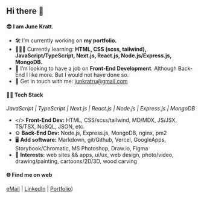 ## Hi there 👋

#### 😎 I am **June Kratt**.
- 🛠️ I’m currently working on **my portfolio.**
- 👨🏻‍💻 Currently learning: **HTML, CSS (scss, tailwind), JavaScript/TypeScript, Next.js, React.js, Node.js/Express.js, MongoDB.**
- 🤝 I’m looking to have a job on **Front-End Development**. Although Back-End I like more. But I would not have done so. 
- 🧸 Get in touch with me: junkratru@gmail.com
 
#### 👩‍💻 Tech Stack
*JavaScript | TypeScript | Next.js | React.js | Node.js | Express.js | MongoDB*
 - </> **Front-End Dev:** HTML, CSS/scss/tailwind, MD/MDX, JS/JSX, TS/TSX, NoSQL, JSON, etc. 
 - ⚙️ **Back-End Dev:** Node.js, Express.js, MongoDB, nginx, pm2
 - 🖥️ **Add software:** Markdown, git/Github, Vercel, GoogleApps, Storybook/Chromatic, MS Photoshop, Draw.io, Figma
 - 🌲 **Interests:** web sites && apps, ui/ux, web design, photo/video, drawing/painting, cartoons/2D/3D, wood carving

#### 🌐 Find me on web
[eMail](junkratru@gmail.com) | [LinkedIn](#) | [Portfolio](https://github.com/ITJunkRat))
